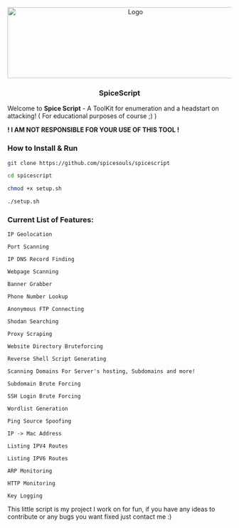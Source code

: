 <p align="center">
  <a href="https://github.com/spicesouls/spicescript">
    <img src="spicescriptv2.PNG" alt="Logo" width="560" height="160">
  </a>
  <h3 align="center">SpiceScript</h3>
</p>

Welcome to **Spice Script** - A ToolKit for enumeration and a headstart on attacking! ( For educational purposes of course ;) )

**! I AM NOT RESPONSIBLE FOR YOUR USE OF THIS TOOL !**

### How to Install & Run
```bash
git clone https://github.com/spicesouls/spicescript

cd spicescript

chmod +x setup.sh

./setup.sh
```

### Current List of Features:
```
IP Geolocation

Port Scanning

IP DNS Record Finding

Webpage Scanning

Banner Grabber

Phone Number Lookup

Anonymous FTP Connecting

Shodan Searching

Proxy Scraping

Website Directory Bruteforcing

Reverse Shell Script Generating

Scanning Domains For Server's hosting, Subdomains and more!

Subdomain Brute Forcing

SSH Login Brute Forcing

Wordlist Generation

Ping Source Spoofing

IP -> Mac Address

Listing IPV4 Routes

Listing IPV6 Routes

ARP Monitoring

HTTP Monitoring

Key Logging
```

This little script is my project I work on for fun, if you have any ideas to contribute or any bugs you want fixed just contact me :)
